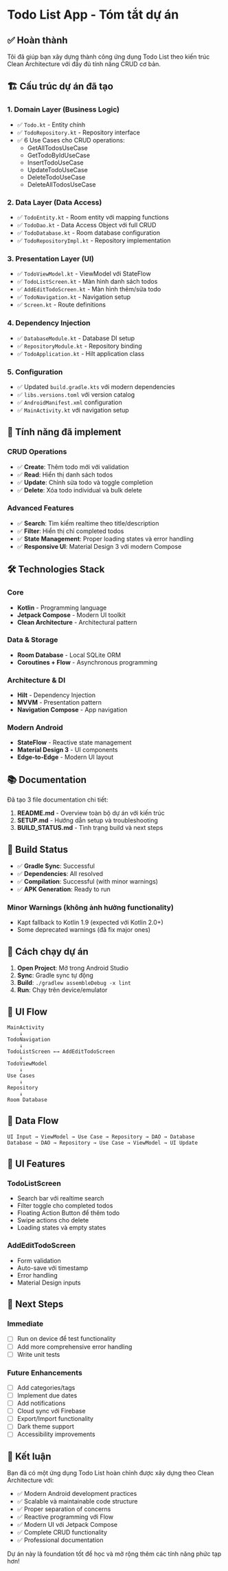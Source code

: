# Todo List App - Tóm tắt dự án

## ✅ Hoàn thành

Tôi đã giúp bạn xây dựng thành công ứng dụng Todo List theo kiến trúc Clean Architecture với đầy đủ tính năng CRUD cơ bản.

## 🏗️ Cấu trúc dự án đã tạo

### 1. Domain Layer (Business Logic)

-   ✅ `Todo.kt` - Entity chính
-   ✅ `TodoRepository.kt` - Repository interface
-   ✅ 6 Use Cases cho CRUD operations:
    -   GetAllTodosUseCase
    -   GetTodoByIdUseCase
    -   InsertTodoUseCase
    -   UpdateTodoUseCase
    -   DeleteTodoUseCase
    -   DeleteAllTodosUseCase

### 2. Data Layer (Data Access)

-   ✅ `TodoEntity.kt` - Room entity với mapping functions
-   ✅ `TodoDao.kt` - Data Access Object với full CRUD
-   ✅ `TodoDatabase.kt` - Room database configuration
-   ✅ `TodoRepositoryImpl.kt` - Repository implementation

### 3. Presentation Layer (UI)

-   ✅ `TodoViewModel.kt` - ViewModel với StateFlow
-   ✅ `TodoListScreen.kt` - Màn hình danh sách todos
-   ✅ `AddEditTodoScreen.kt` - Màn hình thêm/sửa todo
-   ✅ `TodoNavigation.kt` - Navigation setup
-   ✅ `Screen.kt` - Route definitions

### 4. Dependency Injection

-   ✅ `DatabaseModule.kt` - Database DI setup
-   ✅ `RepositoryModule.kt` - Repository binding
-   ✅ `TodoApplication.kt` - Hilt application class

### 5. Configuration

-   ✅ Updated `build.gradle.kts` với modern dependencies
-   ✅ `libs.versions.toml` với version catalog
-   ✅ `AndroidManifest.xml` configuration
-   ✅ `MainActivity.kt` với navigation setup

## 🚀 Tính năng đã implement

### CRUD Operations

-   ✅ **Create**: Thêm todo mới với validation
-   ✅ **Read**: Hiển thị danh sách todos
-   ✅ **Update**: Chỉnh sửa todo và toggle completion
-   ✅ **Delete**: Xóa todo individual và bulk delete

### Advanced Features

-   ✅ **Search**: Tìm kiếm realtime theo title/description
-   ✅ **Filter**: Hiển thị chỉ completed todos
-   ✅ **State Management**: Proper loading states và error handling
-   ✅ **Responsive UI**: Material Design 3 với modern Compose

## 🛠️ Technologies Stack

### Core

-   **Kotlin** - Programming language
-   **Jetpack Compose** - Modern UI toolkit
-   **Clean Architecture** - Architectural pattern

### Data & Storage

-   **Room Database** - Local SQLite ORM
-   **Coroutines + Flow** - Asynchronous programming

### Architecture & DI

-   **Hilt** - Dependency Injection
-   **MVVM** - Presentation pattern
-   **Navigation Compose** - App navigation

### Modern Android

-   **StateFlow** - Reactive state management
-   **Material Design 3** - UI components
-   **Edge-to-Edge** - Modern UI layout

## 📚 Documentation

Đã tạo 3 file documentation chi tiết:

1. **README.md** - Overview toàn bộ dự án với kiến trúc
2. **SETUP.md** - Hướng dẫn setup và troubleshooting
3. **BUILD_STATUS.md** - Tình trạng build và next steps

## 🎯 Build Status

-   ✅ **Gradle Sync**: Successful
-   ✅ **Dependencies**: All resolved
-   ✅ **Compilation**: Successful (with minor warnings)
-   ✅ **APK Generation**: Ready to run

### Minor Warnings (không ảnh hưởng functionality)

-   Kapt fallback to Kotlin 1.9 (expected với Kotlin 2.0+)
-   Some deprecated warnings (đã fix major ones)

## 🚦 Cách chạy dự án

1. **Open Project**: Mở trong Android Studio
2. **Sync**: Gradle sync tự động
3. **Build**: `./gradlew assembleDebug -x lint`
4. **Run**: Chạy trên device/emulator

## 📱 UI Flow

```
MainActivity
    ↓
TodoNavigation
    ↓
TodoListScreen ←→ AddEditTodoScreen
    ↓
TodoViewModel
    ↓
Use Cases
    ↓
Repository
    ↓
Room Database
```

## 🔄 Data Flow

```
UI Input → ViewModel → Use Case → Repository → DAO → Database
Database → DAO → Repository → Use Case → ViewModel → UI Update
```

## 🎨 UI Features

### TodoListScreen

-   Search bar với realtime search
-   Filter toggle cho completed todos
-   Floating Action Button để thêm todo
-   Swipe actions cho delete
-   Loading states và empty states

### AddEditTodoScreen

-   Form validation
-   Auto-save với timestamp
-   Error handling
-   Material Design inputs

## 🔮 Next Steps

### Immediate

-   [ ] Run on device để test functionality
-   [ ] Add more comprehensive error handling
-   [ ] Write unit tests

### Future Enhancements

-   [ ] Add categories/tags
-   [ ] Implement due dates
-   [ ] Add notifications
-   [ ] Cloud sync với Firebase
-   [ ] Export/Import functionality
-   [ ] Dark theme support
-   [ ] Accessibility improvements

## 🎉 Kết luận

Bạn đã có một ứng dụng Todo List hoàn chỉnh được xây dựng theo Clean Architecture với:

-   ✅ Modern Android development practices
-   ✅ Scalable và maintainable code structure
-   ✅ Proper separation of concerns
-   ✅ Reactive programming với Flow
-   ✅ Modern UI với Jetpack Compose
-   ✅ Complete CRUD functionality
-   ✅ Professional documentation

Dự án này là foundation tốt để học và mở rộng thêm các tính năng phức tạp hơn!
